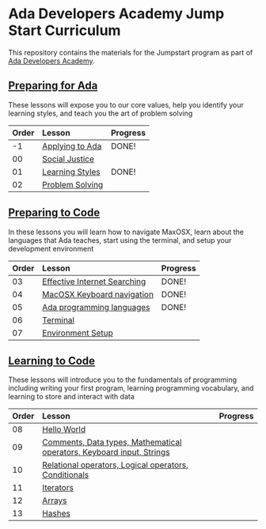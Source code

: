 # Ada Developers Academy Jump Start Curriculum
This repository contains the materials for the Jumpstart program as part of [Ada Developers Academy](http://adadevelopersacademy.org/).

## [Preparing for Ada](./preparing-for-ada)
These lessons will expose you to our core values, help you identify your learning styles, and teach you the art of problem solving

| Order | Lesson | Progress |
| :--- | :--- | :--- |
| -1 | [Applying to Ada](./preparing-for-ada/applying-to-ada) | DONE! |
| 00 | [Social Justice](./preparing-for-ada/social-justice/) |  |
| 01 | [Learning Styles](./preparing-for-ada/learning-styles/) | DONE! |
| 02 | [Problem Solving](./preparing-for-ada/problem-solving/) |  |

## [Preparing to Code](./preparing-to-code)
In these lessons you will learn how to navigate MaxOSX, learn about the languages that Ada teaches, start using the terminal, and setup your development environment

| Order | Lesson |  Progress |
| :--- | :--- | :--- |
| 03 | [Effective Internet Searching](./preparing-to-code/internet-searching/) | DONE! |
| 04 | [MacOSX Keyboard navigation](./preparing-to-code/keyboard-navigation/) | DONE! |
| 05 | [Ada programming languages](./preparing-to-code/ada-languages) | DONE! |
| 06 | [Terminal](./preparing-to-code/terminal/) |  |
| 07 | [Environment Setup](./preparing-to-code/environment-setup/) |  |

## [Learning to Code](./learning-to-code)
These lessons will introduce you to the fundamentals of programming including writing your first program, learning programming vocabulary, and learning to store and interact with data

| Order | Lesson | Progress |
| :--- | :--- | :--- |
| 08 | [Hello World](./learning-to-code/hello-world/) |  |
| 09 | [Comments, Data types, Mathematical operators, Keyboard input, Strings](./learning-to-code/grammar/) |  |
| 10 | [Relational operators, Logical operators, Conditionals](./learning-to-code/programming-expressions/) |  |
| 11 | [Iterators](./learning-to-code/iterators/) |  |
| 12 | [Arrays](./learning-to-code/arrays) |  |
| 13 | [Hashes](./learning-to-code/hashes) |  |
